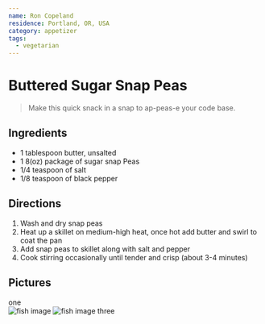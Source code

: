 ```yaml
---
name: Ron Copeland
residence: Portland, OR, USA
category: appetizer
tags:
  - vegetarian
---
```


# Buttered Sugar Snap Peas

> Make this quick snack in a snap to ap-peas-e your code base.

## Ingredients

- 1 tablespoon butter, unsalted
- 1 8(oz) package of sugar snap Peas
- 1/4 teaspoon of salt
- 1/8 teaspoon of black pepper

## Directions

1. Wash and dry snap peas
2. Heat up a skillet on medium-high heat, once hot add butter and swirl to coat the pan
3. Add snap peas to skillet along with salt and pepper
4. Cook stirring occasionally until tender and crisp (about 3-4 minutes)

## Pictures
one  
![fish image](illustrations/test.jpeg) 
![fish image](illustrations/test2.jpeg)
three  
